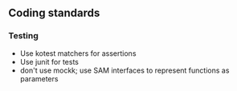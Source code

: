 ## Coding standards
### Testing
- Use kotest matchers for assertions
- Use junit for tests
- don't use mockk; use SAM interfaces to represent functions as parameters